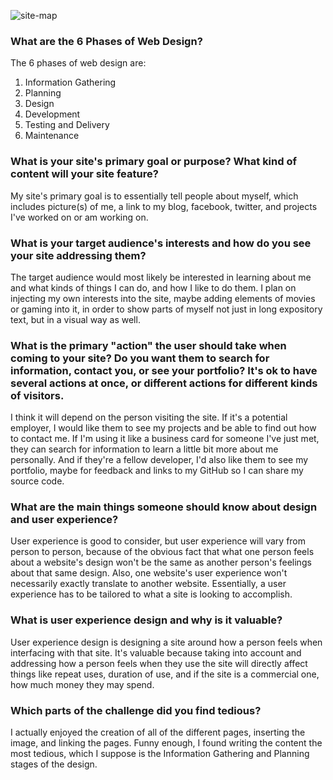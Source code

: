 ![site-map](imgs/sitemap.png)
### What are the 6 Phases of Web Design?

The 6 phases of web design are:
1. Information Gathering
2. Planning
3. Design
4. Development
5. Testing and Delivery
6. Maintenance

### What is your site's primary goal or purpose? What kind of content will your site feature?

My site's primary goal is to essentially tell people about myself, which includes picture(s) of me, a link to my blog, facebook, twitter, and projects I've worked on or am working on.

### What is your target audience's interests and how do you see your site addressing them?

The target audience would most likely be interested in learning about me and what kinds of things I can do, and how I like to do them. I plan on injecting my own interests into the site, maybe adding elements of movies or gaming into it, in order to show parts of myself not just in long expository text, but in a visual way as well.

### What is the primary "action" the user should take when coming to your site? Do you want them to search for information, contact you, or see your portfolio? It's ok to have several actions at once, or different actions for different kinds of visitors.

I think it will depend on the person visiting the site. If it's a potential employer, I would like them to see my projects and be able to find out how to contact me. If I'm using it like a business card for someone I've just met, they can search for information to learn a little bit more about me personally. And if they're a fellow developer, I'd also like them to see my portfolio, maybe for feedback and links to my GitHub so I can share my source code.

### What are the main things someone should know about design and user experience?

User experience is good to consider, but user experience will vary from person to person, because of the obvious fact that what one person feels about a website's design won't be the same as another person's feelings about that same design. Also, one website's user experience won't necessarily exactly translate to another website. Essentially, a user experience has to be tailored to what a site is looking to accomplish.

### What is user experience design and why is it valuable? 

User experience design is designing a site around how a person feels when interfacing with that site. It's valuable because taking into account and addressing how a person feels when they use the site will directly affect things like repeat uses, duration of use, and if the site is a commercial one, how much money they may spend.

### Which parts of the challenge did you find tedious?

I actually enjoyed the creation of all of the different pages, inserting the image, and linking the pages. Funny enough, I found writing the content the most tedious, which I suppose is the Information Gathering and Planning stages of the design.